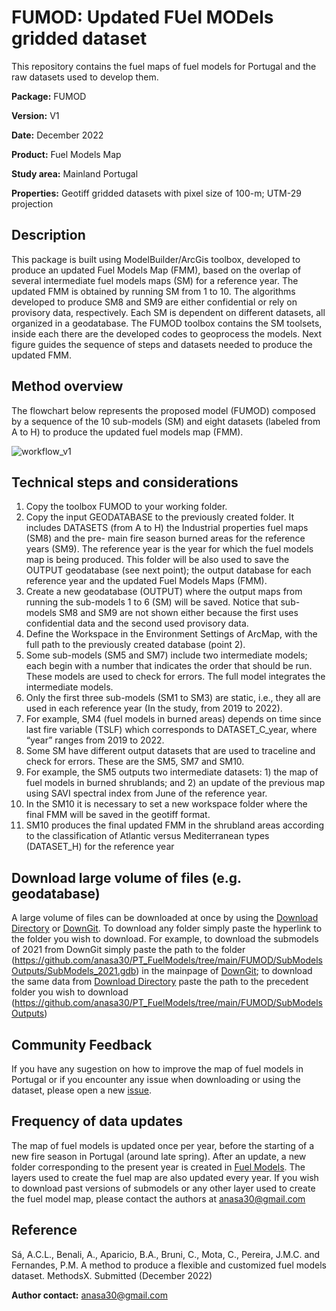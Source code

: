 # FUMOD: Updated FUel MODels gridded dataset

This repository contains the fuel maps of fuel models for Portugal and the raw datasets used to develop them. 

**Package:** FUMOD

**Version:** V1

**Date:** December 2022

**Product:** Fuel Models Map

**Study area:** Mainland Portugal

**Properties:** Geotiff gridded datasets with pixel size of 100-m; UTM-29 projection

## Description
This package is built using ModelBuilder/ArcGis toolbox, developed to produce an updated Fuel Models Map (FMM), based on the overlap of several intermediate fuel models maps (SM) for a reference year. The updated FMM is obtained by running SM from 1 to 10. The algorithms developed to produce SM8 and SM9 are either confidential or rely on provisory data, respectively. Each SM is dependent on different datasets, all organized in a geodatabase. The FUMOD toolbox contains the SM toolsets, inside each there are the developed codes to geoprocess the models. Next figure guides the sequence of steps and datasets needed to produce the updated FMM. 


## Method overview

The flowchart below represents the proposed model (FUMOD) composed by a sequence of the 10 sub-models (SM) and eight datasets (labeled from A to H) to produce the updated fuel models map (FMM).

![workflow_v1](https://user-images.githubusercontent.com/117373204/210095096-28f13635-88f8-47c6-94e6-a526cf376ab4.png)

## Technical steps and considerations
1. Copy the toolbox FUMOD to your working folder.
2. Copy the input GEODATABASE to the previously created folder. It includes DATASETS (from A to H) the Industrial properties fuel maps (SM8) and the pre- main fire season burned areas for the reference years (SM9). The reference year is the year for which the fuel models map is being produced. This folder will be also used to save the OUTPUT geodatabase (see next point); the output database for each reference year and the updated Fuel Models Maps (FMM).
3. Create a new geodatabase (OUTPUT) where the output maps from running the sub-models 1 to 6 (SM) will be saved. Notice that sub-models SM8 and SM9 are not shown either because the first uses confidential data and the second used provisory data.
4. Define the Workspace in the Environment Settings of ArcMap, with the full path to the previously created database (point 2).
5. Some sub-models (SM5 and SM7) include two intermediate models; each begin with a number that indicates the order that should be run. These models are used to check for errors. The full model integrates the intermediate models.
6. Only the first three sub-models (SM1 to SM3) are static, i.e., they all are used in each reference year (In the study, from 2019 to 2022).
7. For example, SM4 (fuel models in burned areas) depends on time since last fire variable (TSLF) which corresponds to DATASET_C_year, where “year” ranges from 2019 to 2022.
8. Some SM have different output datasets that are used to traceline and check for errors. These are the SM5, SM7 and SM10.
9. For example, the SM5 outputs two intermediate datasets: 1) the map of fuel models in burned shrublands; and 2) an update of the previous map using SAVI spectral index from June of the reference year.
10. In the SM10 it is necessary to set a new workspace folder where the final FMM will be saved in the geotiff format.
11. SM10 produces the final updated FMM in the shrubland areas according to the classification of Atlantic versus Mediterranean types (DATASET_H) for the reference year


## Download large volume of files (e.g. geodatabase)
A large volume of files can be downloaded at once by using the [Download Directory](https://download-directory.github.io/) or [DownGit](https://downgit.github.io/). To download any folder simply paste the hyperlink to the folder you wish to download. For example, to download the submodels of 2021 from DownGit simply paste the path to the folder (https://github.com/anasa30/PT_FuelModels/tree/main/FUMOD/SubModelsOutputs/SubModels_2021.gdb) in the mainpage of [DownGit](https://downgit.github.io/); to download the same data from [Download Directory](https://download-directory.github.io/) paste the path to the precedent folder you wish to download (https://github.com/anasa30/PT_FuelModels/tree/main/FUMOD/SubModelsOutputs)


## Community Feedback
If you have any sugestion on how to improve the map of fuel models in Portugal or if you encounter any issue when downloading or using the dataset, please open a new [issue](https://github.com/anasa30/PT_FuelModels/issues).


## Frequency of data updates
The map of fuel models is updated once per year, before the starting of a new fire season in Portugal (around late spring). After an update, a new folder corresponding to the present year is created in [Fuel Models](https://github.com/anasa30/PT_FuelModels/tree/main/Fuel%20Models). The layers used to create the fuel map are also updated every year. If you wish to download past versions of submodels or any other layer used to create the fuel model map, please contact the authors at anasa30@gmail.com

## Reference
Sá, A.C.L., Benali, A., Aparicio, B.A., Bruni, C., Mota, C., Pereira, J.M.C. and Fernandes, P.M. A method to produce a flexible and customized fuel models dataset. MethodsX. Submitted (December 2022)


**Author contact:** anasa30@gmail.com
